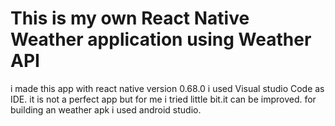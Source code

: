 # This is my own React Native Weather application using Weather API

i made this app with react native version 0.68.0 
i used Visual studio Code as IDE.
it is not a perfect app but for me i tried little bit.it can be improved.
for building an weather apk i used android studio.
